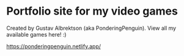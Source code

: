 # Portfolio site for my video games

Created by Gustav Albrektson (aka PonderingPenguin). View all my available games here! :)

https://ponderingpenguin.netlify.app/
